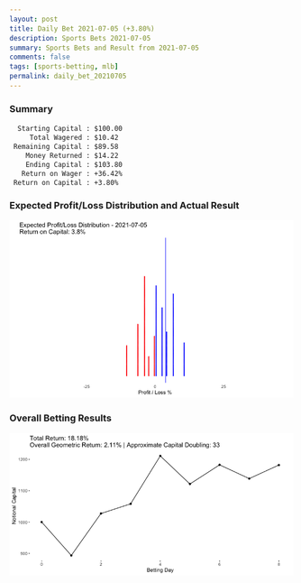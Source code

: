 ```yaml
---
layout: post
title: Daily Bet 2021-07-05 (+3.80%)
description: Sports Bets 2021-07-05
summary: Sports Bets and Result from 2021-07-05
comments: false
tags: [sports-betting, mlb]
permalink: daily_bet_20210705
---
```


### Summary
~~~
  Starting Capital : $100.00
     Total Wagered : $10.42
 Remaining Capital : $89.58
    Money Returned : $14.22
    Ending Capital : $103.80
   Return on Wager : +36.42%
 Return on Capital : +3.80%
 ~~~

### Expected Profit/Loss Distribution and Actual Result
![image](../images/actual20210705.png)

### Overall Betting Results
![image](../images/overall20210705.png)